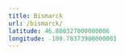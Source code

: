 ```yaml
---
title: Bismarck
url: /bismarck/
latitude: 46.808327000000006
longitude: -100.78373900000001
---
```


